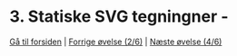 # 3. Statiske SVG tegningner -

[Gå til forsiden](./README.md) | [Forrige øvelse (2/6)](./static_02.md) | [Næste øvelse (4/6)](./static_04.md)
